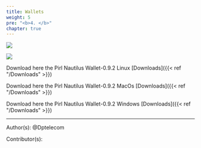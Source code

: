 ```yaml
---
title: Wallets
weight: 5
pre: "<b>4. </b>"
chapter: true
---
```

![](/images_headers/wallet.png)


![](/wallets/images/Pirl_wallets.jpg )


Download here the Pirl Nautilus Wallet-0.9.2 Linux [Downloads]({{< ref "/Downloads" >}})


Download here the Pirl Nautilus Wallet-0.9.2 MacOs [Downloads]({{< ref "/Downloads" >}})


Download here the Pirl Nautilus Wallet-0.9.2 Windows [Downloads]({{< ref "/Downloads" >}})




---
Author(s):
@Dptelecom


Contributor(s):
